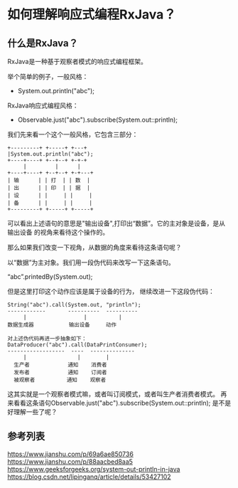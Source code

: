 # 如何理解响应式编程RxJava？
## 什么是RxJava？
RxJava是一种基于观察者模式的响应式编程框架。

举个简单的例子，一般风格：
- System.out.println("abc");

RxJava响应式编程风格：
- Observable.just("abc").subscribe(System.out::println);

我们先来看一个这个一般风格，它包含三部分：
```
+---------+ +-----+ +---+
|System.out.println("abc");
+----+----+ +--+--+ +-+-+
     |         |      |
+----+----+ +--+--+ +-+---+
| 输      | | 打  | | 数  |
| 出      | | 印  | | 据  |
| 设      | |     | |     |
| 备      | |     | |     |
+---------+ +-----+ +-----+
```

可以看出上述语句的意思是"输出设备",打印出“数据”。它的主对象是设备，是从输出设备
的视角来看待这个操作的。

那么如果我们改变一下视角，从数据的角度来看待这条语句呢？

以“数据”为主对象。我们用一段伪代码来改写一下这条语句。

“abc”.printedBy(System.out);

但是这里打印这个动作应该是属于设备的行为，
继续改进一下这段伪代码：
```
String("abc").call(System.out, "println");
------------       ----------  ----------
     |                  |          |
数据生成器           输出设备     动作   

对上述伪代码再进一步抽象如下：
DataProducer("abc").call(DataPrintConsumer);
------------------  ----  -------------- 
     |                |        |   
  生产者            通知    消费者      
  发布者            通知    订阅者
  被观察者          通知    观察者
```
这其实就是一个观察者模式嘛，或者叫订阅模式，或者叫生产者消费者模式。
再来看看这条语句Observable.just("abc").subscribe(System.out::println);
是不是好理解一些了呢？

## 参考列表
https://www.jianshu.com/p/69a6ae850736
https://www.jianshu.com/p/88aacbed8aa5
https://www.geeksforgeeks.org/system-out-println-in-java
https://blog.csdn.net/lipinganq/article/details/53427102